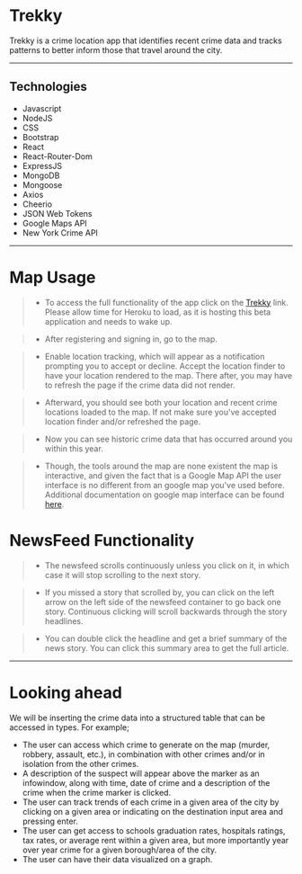 # Trekky

Trekky is a crime location app that identifies recent crime data and tracks patterns to better inform those that travel around the city.
___

## Technologies 
* Javascript
* NodeJS
* CSS
* Bootstrap
* React
* React-Router-Dom
* ExpressJS
* MongoDB
* Mongoose
* Axios
* Cheerio
* JSON Web Tokens
* Google Maps API
* New York Crime API
___

# Map Usage
> - To access the full functionality of the app click on the [Trekky](https://evening-castle-24597.herokuapp.com/) link. Please allow time for Heroku to load, as it is hosting this beta application and needs to wake up.

> - After registering and signing in, go to the map. 

> - Enable location tracking, which will appear as a notification prompting you to accept or decline. Accept the location finder to have your location rendered to the map. There after, you may have to refresh the page if the crime data did not render.

> - Afterward, you should see both your location and recent crime locations loaded to the map. If not make sure you've accepted location finder and/or refreshed the page.

> - Now you can see historic crime data that has occurred around you within this year.

> - Though, the tools around the map are none existent the map is interactive, and given the fact that is a Google Map API the user interface is no different from an google map you've used before. Additional documentation on google map interface can be found [here](https://support.google.com/maps/answer/144349?hl=en).

# NewsFeed Functionality
> - The newsfeed scrolls continuously unless you click on it, in which case it will stop scrolling to the next story.

> - If you missed a story that scrolled by, you can click on the left arrow on the left side of the newsfeed container to go back one story. Continuous clicking will scroll backwards through the story headlines.

> - You can double click the headline and get a brief summary of the news story. You can click this summary area to get the full article.
___

# Looking ahead
We will be inserting the crime data into a structured table that can be accessed in types.
For example;
* The user can access which crime to generate on the map (murder, robbery, assault, etc.), in combination with other crimes and/or in isolation from the other crimes.
* A description of the suspect will appear above the marker as an infowindow, along with time, date of crime and a description of the crime when the crime marker is clicked.
* The user can track trends of each crime in a given area of the city by clicking on a given area or indicating on the destination input area and pressing enter.
* The user can get access to schools graduation rates, hospitals ratings, tax rates, or average rent within a given area, but more importantly year over year crime for a given borough/area of the city.
* The user can have their data visualized on a graph.
